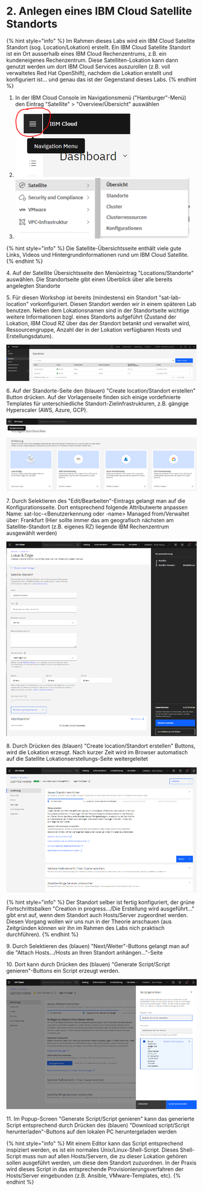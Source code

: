 # 2. Anlegen eines IBM Cloud Satellite Standorts

{% hint style="info" %}
Im Rahmen dieses Labs wird ein IBM Cloud Satellite Standort (sog. Location/Lokation) erstellt. Ein IBM Cloud Satellite Standort ist ein Ort ausserhalb eines IBM Cloud Rechenzentrums, z.B. ein kundeneigenes Rechenzentrum. Diese Satelliten-Lokation kann dann genutzt werden um dort IBM Cloud Services auszurollen (z.B. voll verwaltetes Red Hat OpenShift), nachdem die Lokation erstellt und konfiguriert ist... und genau das ist der Gegenstand dieses Labs.
{% endhint %}

1. In der IBM Cloud Console im Navigationsmenü ("Hamburger"-Menü) den Eintrag "Satellite" > "Overview/Übersicht" auswählen
2. ![](<.gitbook/assets/image (40) (1).png>)
3. ![](<.gitbook/assets/image (36) (1).png>)

{% hint style="info" %}
Die Satellite-Übersichtsseite enthält viele gute Links, Videos und Hintergrundinformationen rund um IBM Cloud Satellite.
{% endhint %}

4\. Auf der Satellite Übersichtsseite den Menüeintrag "Locations/Standorte" auswählen. Die Standortseite gibt einen Überblick über alle bereits angelegten Standorte

5\. Für diesen Workshop ist bereits (mindestens) ein Standort "sat-lab-location" vorkonfiguriert. Diesen Standort werden wir in einem späteren Lab benutzen.  Neben dem Lokationsnamen sind in der Standortseite wichtige weitere Informationen bzgl. eines Standorts aufgeführt (Zustand der Lokation, IBM Cloud RZ über das der Standort betankt und verwaltet wird, Ressourcengruppe, Anzahl der in der Lokation verfügbaren Hosts  und Erstellungsdatum).

![](<.gitbook/assets/image (38) (1).png>)

6\. Auf der Standorte-Seite den (blauen) "Create location/Standort erstellen" Button drücken. Auf der Vorlagenseite finden sich einige vordefinierte Templates für unterschiedliche Standort-Zielinfrastrukturen, z.B. gängige Hyperscaler (AWS, Azure, GCP).

![](<.gitbook/assets/image (39) (1).png>)

7\. Durch Selektieren des "Edit/Bearbeiten"-Eintrags gelangt man auf die Konfigurationsseite. Dort entsprechend folgende Attributwerte anpassen Name: sat-loc-\<Benutzerkennung oder -name> Managed from/Verwaltet über: Frankfurt (Hier sollte immer das am geografisch nächsten am Satellite-Standort (z.B. eigenes RZ) liegende IBM Rechenzentrum  ausgewählt werden)

![](<.gitbook/assets/image (35).png>)

8\. Durch Drücken des (blauen) "Create location/Standort erstellen" Buttons, wird die Lokation erzeugt. Nach kurzer Zeit wird im Browser automatisch auf die Satellite Lokationserstellungs-Seite weitergeleitet

![](<.gitbook/assets/image (37).png>)

{% hint style="info" %}
Der Standort selber ist fertig konfiguriert, der grüne Fortschrittsbalken "Creation in progress.../Die Erstellung wird ausgeführt..." gibt erst auf, wenn dem Standort auch Hosts/Server zugeordnet werden.  Diesen Vorgang wollen wir uns nun in der Theorie anschauen (aus Zeitgründen können wir ihn im Rahmen des Labs nich praktisch durchführen).
{% endhint %}

9\. Durch Selektieren des (blauen) "Next/Weiter"-Buttons gelangt man auf die "Attach Hosts.../Hosts an Ihren Standort anhängen..."-Seite

10\. Dort kann durch Drücken des (blauen) "Generate Script/Script genieren"-Buttons ein  Script erzeugt werden.

![](<.gitbook/assets/image (38).png>)

11\. Im Popup-Screen "Generate Script/Script genieren" kann das generierte Script entsprechend durch Drücken des (blauen) "Download script/Script herunterladen"-Buttons auf den lokalen PC heruntergeladen werden

{% hint style="info" %}
Mit einem Editor kann das Script entsprechend inspiziert werden, es ist ein normales Unix/Linux-Shell-Script. Dieses Shell-Script muss nun auf allen Hosts/Servern, die zu dieser Lokation gehören sollen ausgeführt werden, um diese dem Standort zuzuordnen. In der Praxis wird dieses Script in das entsprechende Provisionierungsverfahren der Hosts/Server eingebunden (z.B. Ansible, VMware-Templates, etc).
{% endhint %}
